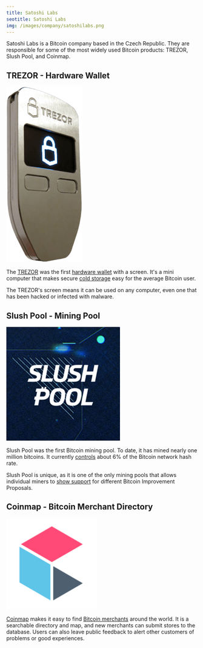 ```yaml
---
title: Satoshi Labs
seotitle: Satoshi Labs 
img: /images/company/satoshilabs.png
---
```

Satoshi Labs is a Bitcoin company based in the Czech Republic. They are responsible for some of the most widely used Bitcoin products: TREZOR, Slush Pool, and Coinmap. 

## TREZOR - Hardware Wallet 
<img src="/images/trezor-p.png" class="pull-left auto-img-h">

The [TREZOR](/trezor-review-bitcoin-hardware-wallet/) was the first [hardware wallet](/en/find-the-best-bitcoin-wallet/) with a screen. It's a mini computer that makes secure [cold storage](/bitcoin-cold-storage-guide/) easy for the average Bitcoin user.

The TREZOR's screen means it can be used on any computer, even one that has been hacked or infected with malware.  

## Slush Pool - Mining Pool

<img src="/images/slushpool.png" class="pull-left auto-img-h">

Slush Pool was the first Bitcoin mining pool. To date, it has mined nearly one million bitcoins. It currently [controls](https://www.bitcoinmining.com/bitcoin-mining-pools/) about 6% of the Bitcoin network hash rate. 

Slush Pool is unique, as it is one of the only mining pools that allows individual miners to [show support](https://slushpool.com/stats/) for different Bitcoin Improvement Proposals. 

## Coinmap - Bitcoin Merchant Directory

<img src="/images/coinmap.png" class="pull-left auto-img-h">
 
[Coinmap](https://coinmap.org/welcome/) makes it easy to find [Bitcoin merchants](/en/merchant-tools/) around the world. It is a searchable directory and map, and new merchants can submit stores to the database. Users can also leave public feedback to alert other customers of problems or good experiences.